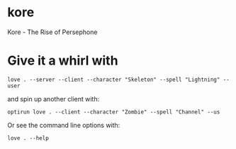 # kore
Kore - The Rise of Persephone

# Give it a whirl with

```
love . --server --client --character "Skeleton" --spell "Lightning" --user
```

and spin up another client with:

```
optirun love . --client --character "Zombie" --spell "Channel" --us
```

Or see the command line options with:

```
love . --help
```
